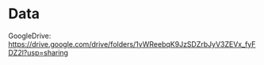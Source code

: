 # Data
GoogleDrive: https://drive.google.com/drive/folders/1yWReebqK9JzSDZrbJyV3ZEVx_fyFDZ2l?usp=sharing
